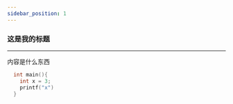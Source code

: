 ```yaml
---
sidebar_position: 1
---
```


### 这是我的标题

---
内容是什么东西

```c++
  int main(){
    int x = 3;
    printf("x")
  }
```